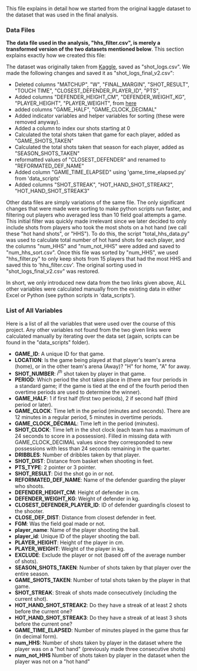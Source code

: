This file explains in detail how we started from the original kaggle dataset to the dataset that was used in the final analysis.

### Data Files
**The data file used in the analysis, "hhs_filter.csv", is merely a transformed version of the two datasets mentioned below**. This section explains exactly how we created this file:

The dataset was originally taken from [Kaggle](https://www.kaggle.com/datasets/dansbecker/nba-shot-logs), saved as "shot_logs.csv". We made the following changes and saved it as "shot_logs_final_v2.csv":
- Deleted columns "MATCHUP", "W", "FINAL_MARGIN", "SHOT_RESULT", "TOUCH TIME", "CLOSEST_DEFENDER_PLAYER_ID", "PTS", 
- Added columns "DEFENDER_HEIGHT_CM", "DEFENDER_WEIGHT_KG", "PLAYER_HEIGHT", "PLAYER_WEIGHT", from [here]("https://www.kaggle.com/datasets/justinas/nba-players-data")
- added columns "GAME_HALF", "GAME_CLOCK_DECIMAL"
- Added indicator variables and helper variables for sorting (these were removed anyway).
- Added a column to index our shots starting at 0
- Calculated the total shots taken that game for each player, added as "GAME_SHOTS_TAKEN"
- Calculated the total shots taken that season for each player, added as "SEASON_SHOTS_TAKEN"
- reformatted values of "CLOSEST_DEFENDER" and renamed to "REFORMATED_DEF_NAME"
- Added column "GAME_TIME_ELAPSED" using 'game_time_elapsed.py' from 'data_scripts'
- Added columns "SHOT_STREAK", "HOT_HAND_SHOT_STREAK2", "HOT_HAND_SHOT_STREAK3"

Other data files are simply variations of the same file. The only significant changes that were made were sorting to make python scripts run faster, and filtering out players who averaged less than 10 field goal attempts a game. This initial filter was quickly made irrelevant since we later decided to only include shots from players who took the most shots on a hot hand (we call these "hot hand shots", or "HHS"). To do this, the script "total_hhs_data.py" was used to calculate total number of hot hand shots for each player, and the columns "num_HHS" and "num_not_HHS" were added and saved to "num_hhs_sort.csv". Once this file was sorted by "num_HHS", we used "hhs_filter.py" to only keep shots from 15 players that had the most HHS and saved this to 'hhs_filter.csv'. The original sorting used in "shot_logs_final_v2.csv" was restored.

In short, we only introduced new data from the two links given above, ALL other variables were calculated manually from the existing data in either Excel or Python (see python scripts in 'data_scripts').


### List of All Variables

Here is a list of all the variables that were used over the course of this project. Any other variables not found from the two given links were calculated manually by iterating over the data set (again, scripts can be found in the "data_scripts" folder). 

- **GAME_ID**: A unique ID for that game.
- **LOCATION**: Is the game being played at that player's team's arena (home), or in the other team's arena (Away)? "H" for home, "A" for away.
- **SHOT_NUMBER**: $i^{th}$ shot taken by player in that game.
- **PERIOD**: Which period the shot takes place in (there are four periods in a standard game; if the game is tied at the end of the fourth period then overtime periods are used to determine the winner).
- **GAME_HALF**: 1 if first half (first two periods), 2 if second half (third period or later).
- **GAME_CLOCK**: Time left in the period (minutes and seconds). There are 12 minutes in a regular period, 5 minutes in overtime periods.
- **GAME_CLOCK_DECIMAL**: Time left in the period (minutes).
- **SHOT_CLOCK**: Time left in the shot clock (each team has a maximum of 24 seconds to score in a possession). Filled in missing data with GAME_CLOCK_DECIMAL values since they corresponded to new possessions with less than 24 seconds remaining in the quarter. 
- **DRIBBLES**: Number of dribbles taken by that player.
- **SHOT_DIST**: Distance from basket when shooting in feet.
- **PTS_TYPE**: 2 pointer or 3 pointer.
- **SHOT_RESULT**: Did the shot go in or not.
- **REFORMATED_DEF_NAME**: Name of the defender guarding the player who shoots.
- **DEFENDER_HEIGHT_CM**: Height of defender in cm.
- **DEFENDER_WEIGHT_KG**: Weight of defender in kg.
- **CLOSEST_DEFENDER_PLAYER_ID**: ID of defender guarding/is closest to the shooter.
- **CLOSE_DEF_DIST**: Distance from closest defender in feet.
- **FGM**: Was the field goal made or not.
- **player_name**: Name of the player shooting the ball.
- **player_id**: Unique ID of the player shooting the ball.
- **PLAYER_HEIGHT**: Height of the player in cm.
- **PLAYER_WEIGHT**: Weight of the player in kg.
- **EXCLUDE**: Exclude the player or not (based off of the average number of shots).
- **SEASON_SHOTS_TAKEN**: Number of shots taken by that player over the entire season.
- **GAME_SHOTS_TAKEN**: Number of total shots taken by the player in that game.
- **SHOT_STREAK**: Streak of shots made consecutively (including the current shot).
- **HOT_HAND_SHOT_STREAK2**: Do they have a streak of at least 2 shots before the current one?
- **HOT_HAND_SHOT_STREAK3**: Do they have a streak of at least 3 shots before the current one?
- **GAME_TIME_ELAPSED**: Number of minutes played in the game thus far (in decimal form).
- **num_HHS**: Number of shots taken by player in the dataset where the player was on a "hot hand" (previously made three consecutive shots)
- **num_not_HHS** Number of shots taken by player in the dataset when the player was not on a "hot hand"

